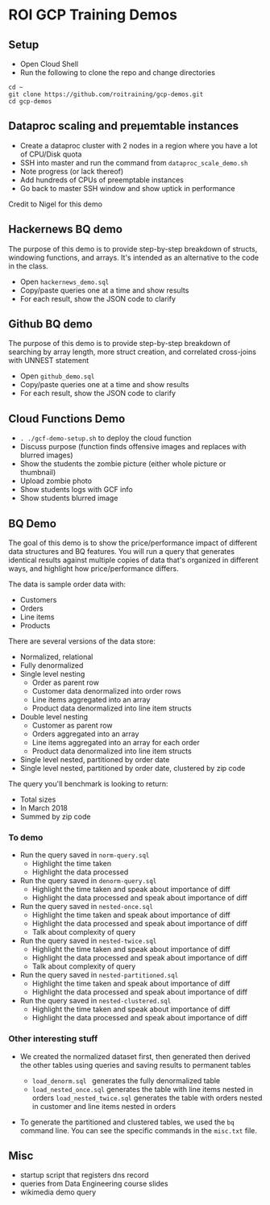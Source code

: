 # ROI GCP Training Demos

## Setup
* Open Cloud Shell
* Run the following to clone the repo and change directories
```
cd ~
git clone https://github.com/roitraining/gcp-demos.git
cd gcp-demos
```

## Dataproc scaling and preµemtable instances
* Create a dataproc cluster with 2 nodes in a region where you have a lot of CPU/Disk quota
* SSH into master and run the command from ```dataproc_scale_demo.sh```
* Note progress (or lack thereof)
* Add hundreds of CPUs of preemptable instances
* Go back to master SSH window and show uptick in performance

Credit to Nigel for this demo

## Hackernews BQ demo

The purpose of this demo is to provide step-by-step breakdown of structs, windowing functions, and arrays. It's intended as an alternative to the code in the class.

* Open ```hackernews_demo.sql```
* Copy/paste queries one at a time and show results
* For each result, show the JSON code to clarify

## Github BQ demo

The purpose of this demo is to provide step-by-step breakdown of searching by array length, more struct creation, and correlated cross-joins with UNNEST statement

* Open ```github_demo.sql```
* Copy/paste queries one at a time and show results
* For each result, show the JSON code to clarify

## Cloud Functions Demo

* ```. ./gcf-demo-setup.sh``` to deploy the cloud function
* Discuss purpose (function finds offensive images and replaces with blurred images)
* Show the students the zombie picture (either whole picture or thumbnail)
* Upload zombie photo
* Show students logs with GCF info
* Show students blurred image

## BQ Demo
The goal of this demo is to show the price/performance impact of different data structures and BQ features. You will run a query that generates identical results against multiple copies of data that's organized in different ways, and highlight how price/performance differs.

The data is sample order data with:
* Customers
* Orders
* Line items
* Products

There are several versions of the data store:
* Normalized, relational
* Fully denormalized
* Single level nesting
    * Order as parent row
    * Customer data denormalized into order rows
    * Line items aggregated into an array
    * Product data denormalized into line item structs
* Double level nesting
    * Customer as parent row
    * Orders aggregated into an array
    * Line items aggregated into an array for each order
    * Product data denormalized into line item structs
* Single level nested, partitioned by order date
* Single level nested, partitioned by order date, clustered by zip code

The query you'll benchmark is looking to return:
* Total sizes
* In March 2018
* Summed by zip code

### To demo
* Run the query saved in ```norm-query.sql```
    * Highlight the time taken
    * Highlight the data processed
* Run the query saved in ```denorm-query.sql```
    * Highlight the time taken and speak about importance of diff
    * Highlight the data processed and speak about importance of diff
* Run the query saved in ```nested-once.sql```
    * Highlight the time taken and speak about importance of diff
    * Highlight the data processed and speak about importance of diff
    * Talk about complexity of query
* Run the query saved in ```nested-twice.sql```
    * Highlight the time taken and speak about importance of diff
    * Highlight the data processed and speak about importance of diff
    * Talk about complexity of query
* Run the query saved in ```nested-partitioned.sql```
    * Highlight the time taken and speak about importance of diff
    * Highlight the data processed and speak about importance of diff
* Run the query saved in ```nested-clustered.sql```
    * Highlight the time taken and speak about importance of diff
    * Highlight the data processed and speak about importance of diff

### Other interesting stuff
* We created the normalized dataset first, then generated then derived the other tables using queries and saving results to permanent tables
    * ```load_denorm.sql ``` generates the fully denormalized table
    * ```load_nested_once.sql``` generates the table with line items nested in orders
    ```load_nested_twice.sql``` generates the table with orders nested in customer and line items nested in orders

* To generate the partitioned and clustered tables, we used the ```bq``` command line. You can see the specific commands in the ```misc.txt``` file.


## Misc
* startup script that registers dns record
* queries from Data Engineering course slides
* wikimedia demo query
